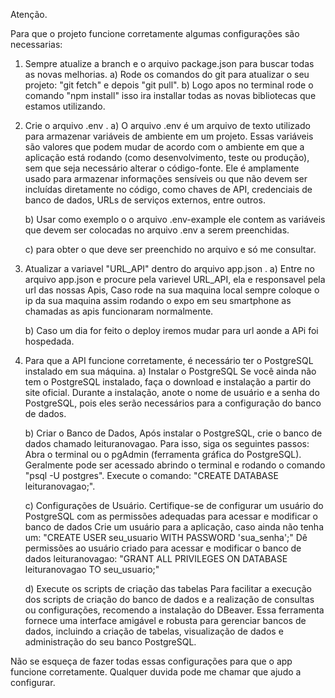 Atenção.

Para que o projeto funcione corretamente algumas configurações são necessarias:

1. Sempre atualize a branch e o arquivo package.json para buscar todas as novas melhorias. 
    a) Rode os comandos do git para atualizar o seu projeto: "git fetch" e depois "git pull".
    b) Logo apos no terminal rode o comando "npm install" isso ira installar todas as novas bibliotecas que estamos utilizando.

2. Crie o arquivo .env .
    a) O arquivo .env é um arquivo de texto utilizado para armazenar variáveis de ambiente em um projeto. Essas variáveis são valores que podem mudar de acordo com o ambiente em que a aplicação está rodando (como desenvolvimento, teste ou produção), sem que seja necessário alterar o código-fonte. Ele é amplamente usado para armazenar informações sensíveis ou que não devem ser incluídas diretamente no código, como chaves de API, credenciais de banco de dados, URLs de serviços externos, entre outros.

    b) Usar como exemplo o o arquivo .env-example ele contem as variáveis que devem ser colocadas no arquivo .env a serem preenchidas.

    c) para obter o que deve ser preenchido no arquivo e só me consultar.

3. Atualizar a variavel "URL_API" dentro do arquivo app.json .
    a) Entre no arquivo app.json e procure pela varievel URL_API, ela e responsavel pela url das nossas Apis, Caso rode na sua maquina local sempre coloque o ip da sua maquina assim rodando o expo em seu smartphone as chamadas as apis funcionaram normalmente.

    b) Caso um dia for feito o deploy iremos mudar para url aonde a APi foi hospedada.


4. Para que a API funcione corretamente, é necessário ter o PostgreSQL instalado em sua máquina.
    a) Instalar o PostgreSQL Se você ainda não tem o PostgreSQL instalado, faça o download e instalação a partir do site oficial.
    Durante a instalação, anote o nome de usuário e a senha do PostgreSQL, pois eles serão necessários para a configuração do banco de dados.
    
    b) Criar o Banco de Dados, Após instalar o PostgreSQL, crie o banco de dados chamado leituranovagao. Para isso, siga os seguintes passos:
    Abra o terminal ou o pgAdmin (ferramenta gráfica do PostgreSQL). 
    Geralmente pode ser acessado abrindo o terminal e rodando o comando "psql -U postgres".
    Execute o comando: "CREATE DATABASE leituranovagao;".

    c) Configurações de Usuário.
    Certifique-se de configurar um usuário do PostgreSQL com as permissões adequadas para acessar e modificar o banco de dados
    Crie um usuário para a aplicação, caso ainda não tenha um:
    "CREATE USER seu_usuario WITH PASSWORD 'sua_senha';"
    Dê permissões ao usuário criado para acessar e modificar o banco de dados leituranovagao:
    "GRANT ALL PRIVILEGES ON DATABASE leituranovagao TO seu_usuario;"

    d) Execute os scripts de criação das tabelas
    Para facilitar a execução dos scripts de criação do banco de dados e a realização de consultas ou configurações, recomendo a instalação do DBeaver. Essa ferramenta fornece uma interface amigável e robusta para gerenciar bancos de dados, incluindo a criação de tabelas, visualização de dados e administração do seu banco PostgreSQL.

    
Não se esqueça de fazer todas essas configurações para que o app funcione corretamente.
Qualquer duvida pode me chamar que ajudo a configurar.